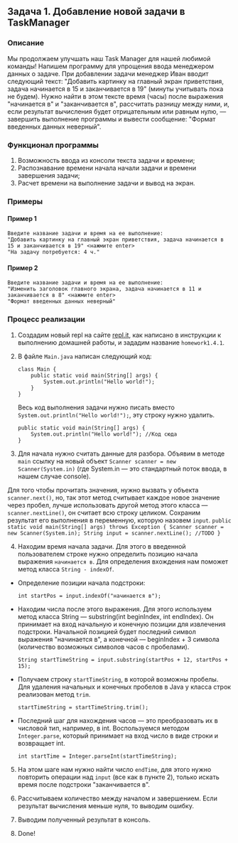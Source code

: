 ## Задача 1. Добавление новой задачи в TaskManager

### Описание
Мы продолжаем улучшать наш Task Manager для нашей любимой команды!
Напишем программу для упрощения ввода менеджером данных о задаче. При добавлении задачи менеджер Иван вводит следующий текст: "Добавить картинку на главный экран приветствия, задача начинается в 15 и заканчивается в 19" (минуты учитывать пока не будем). 
Нужно найти в этом тексте время (часы) после выражения "начинается в" и "заканчивается в", рассчитать разницу между ними, и, если результат вычисления будет отрицательным или равным нулю, — завершить выполнение программы и вывести сообщение: "Формат введенных данных неверный".  

### Функционал программы
1. Возможность ввода из консоли текста задачи и времени;
2. Распознавание времени начала начали задачи и времени завершения задачи;
3. Расчет времени на выполнение задачи и вывод на экран.

### Примеры
#### Пример 1
```
Введите название задачи и время на ее выполнение:
"Добавить картинку на главный экран приветствия, задача начинается в 15 и заканчивается в 19" <нажмите enter>
"На задачу потребуется: 4 ч."
```
#### Пример 2
```
Введите название задачи и время на ее выполнение:
"Изменить заголовок главного экрана, задача начинается в 11 и заканчивается в 8" <нажмите enter>
"Формат введенных данных неверный"
```

### Процесс реализации
1. Создадим новый repl на сайте [repl.it](https://repl.it/repls), как написано в инструкции к выполнению домашней работы, и зададим название `homework1.4.1`.

2. В файле `Main.java` написан следующий код:
    ```
    class Main {
        public static void main(String[] args) {
            System.out.println("Hello world!");
        }
    }
    ``` 
    Весь код выполнения задачи нужно писать вместо `System.out.println("Hello world!");`, эту строку нужно удалить.
    ```
    public static void main(String[] args) {
        System.out.println("Hello world!"); //Код сюда
    }
    ```

3. Для начала нужно считать данные для разбора. Объявим в методе `main` ссылку на новый объект `Scanner scanner = new Scanner(System.in)` (где System.in — это стандартный поток ввода, в нашем случае console).

Для того чтобы прочитать значения, нужно вызвать у объекта `scanner.next()`, но, так этот метод считывает каждое новое значение через пробел, лучше использовать другой метод этого класса — `scanner.nextLine()`, он считает всю строку целиком.
Сохраним результат его выполнения в переменную, которую назовем `input`. 
    ```
    public static void main(String[] args) throws Exception {
        Scanner scanner = new Scanner(System.in);
        String input = scanner.nextLine();
        //TODO
    }
    ```

4. Находим время начала задачи. Для этого в введенной пользователем строке нужно определить позицию начала выражения `начинается в`. Для определения вхождения нам поможет метод класса `String - indexOf`.
  - Определение позиции начала подстроки:
    ```
    int startPos = input.indexOf("начинается в");
    ```
  - Находим числа после этого выражения. Для этого используем метод класса String — substring(int beginIndex, int endIndex). Он принимает на вход начальную и конечную позиции для извлечения подстроки. Начальной позицией будет последний символ выражения "начинается в", а конечной — beginIndex + 3 символа (количество возможных символов часов с пробелами). 
    ```
    String startTimeString = input.substring(startPos + 12, startPos + 15);
    ```
  - Получаем строку `startTimeString`, в которой возможны пробелы. Для удаления начальных и конечных пробелов в Java у класса строк реализован метод `trim`.
    ```
    startTimeString = startTimeString.trim();
    ```
  - Последний шаг для нахождения часов — это преобразовать их в числовой тип, например, в int. Воспользуемся методом `Integer.parse`, который принимает на вход число в виде строки и возвращает int.
    ```
    int startTime = Integer.parseInt(startTimeString);
    ```

5. На этом шаге нам нужно найти число `endTime`, для этого нужно повторить операции над `input` (все как в пункте 2), только искать время после подстроки "заканчивается в".

6. Рассчитываем количество между началом и завершением. Если результат вычисления меньше нуля, то выводим ошибку.

7. Выводим полученный результат в консоль.

8. Done! 
